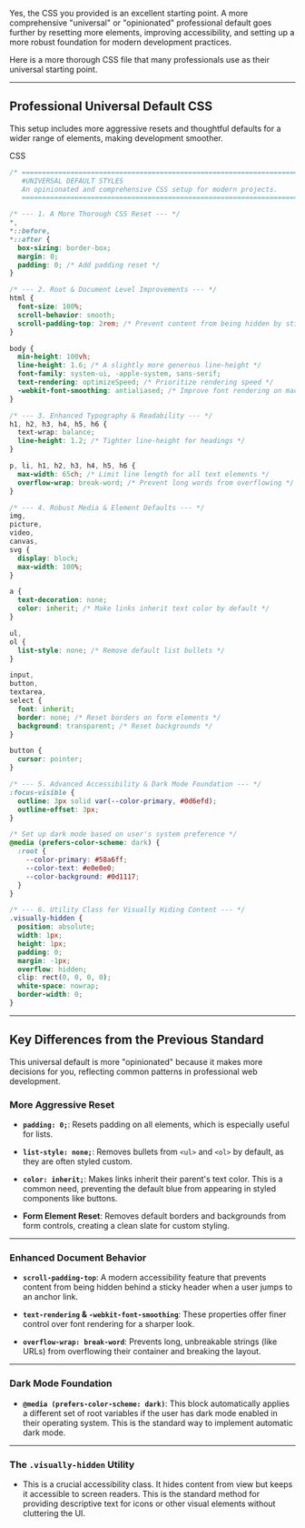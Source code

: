 Yes, the CSS you provided is an excellent starting point. A more comprehensive "universal" or "opinionated" professional default goes further by resetting more elements, improving accessibility, and setting up a more robust foundation for modern development practices.

Here is a more thorough CSS file that many professionals use as their universal starting point.

---

## Professional Universal Default CSS

This setup includes more aggressive resets and thoughtful defaults for a wider range of elements, making development smoother.

CSS

```CSS
/* ==========================================================================
   #UNIVERSAL DEFAULT STYLES
   An opinionated and comprehensive CSS setup for modern projects.
   ========================================================================== */

/* --- 1. A More Thorough CSS Reset --- */
*,
*::before,
*::after {
  box-sizing: border-box;
  margin: 0;
  padding: 0; /* Add padding reset */
}

/* --- 2. Root & Document Level Improvements --- */
html {
  font-size: 100%;
  scroll-behavior: smooth;
  scroll-padding-top: 2rem; /* Prevent content from being hidden by sticky headers */
}

body {
  min-height: 100vh;
  line-height: 1.6; /* A slightly more generous line-height */
  font-family: system-ui, -apple-system, sans-serif;
  text-rendering: optimizeSpeed; /* Prioritize rendering speed */
  -webkit-font-smoothing: antialiased; /* Improve font rendering on macOS/iOS */
}

/* --- 3. Enhanced Typography & Readability --- */
h1, h2, h3, h4, h5, h6 {
  text-wrap: balance;
  line-height: 1.2; /* Tighter line-height for headings */
}

p, li, h1, h2, h3, h4, h5, h6 {
  max-width: 65ch; /* Limit line length for all text elements */
  overflow-wrap: break-word; /* Prevent long words from overflowing */
}

/* --- 4. Robust Media & Element Defaults --- */
img,
picture,
video,
canvas,
svg {
  display: block;
  max-width: 100%;
}

a {
  text-decoration: none;
  color: inherit; /* Make links inherit text color by default */
}

ul,
ol {
  list-style: none; /* Remove default list bullets */
}

input,
button,
textarea,
select {
  font: inherit;
  border: none; /* Reset borders on form elements */
  background: transparent; /* Reset backgrounds */
}

button {
  cursor: pointer;
}

/* --- 5. Advanced Accessibility & Dark Mode Foundation --- */
:focus-visible {
  outline: 3px solid var(--color-primary, #0d6efd);
  outline-offset: 3px;
}

/* Set up dark mode based on user's system preference */
@media (prefers-color-scheme: dark) {
  :root {
    --color-primary: #58a6ff;
    --color-text: #e0e0e0;
    --color-background: #0d1117;
  }
}

/* --- 6. Utility Class for Visually Hiding Content --- */
.visually-hidden {
  position: absolute;
  width: 1px;
  height: 1px;
  padding: 0;
  margin: -1px;
  overflow: hidden;
  clip: rect(0, 0, 0, 0);
  white-space: nowrap;
  border-width: 0;
}
```

---

## Key Differences from the Previous Standard

This universal default is more "opinionated" because it makes more decisions for you, reflecting common patterns in professional web development.

### More Aggressive Reset

- **`padding: 0;`**: Resets padding on all elements, which is especially useful for lists.
    
- **`list-style: none;`**: Removes bullets from `<ul>` and `<ol>` by default, as they are often styled custom.
    
- **`color: inherit;`**: Makes links inherit their parent's text color. This is a common need, preventing the default blue from appearing in styled components like buttons.
    
- **Form Element Reset**: Removes default borders and backgrounds from form controls, creating a clean slate for custom styling.
    

---

### Enhanced Document Behavior

- **`scroll-padding-top`**: A modern accessibility feature that prevents content from being hidden behind a sticky header when a user jumps to an anchor link.
    
- **`text-rendering` & `-webkit-font-smoothing`**: These properties offer finer control over font rendering for a sharper look.
    
- **`overflow-wrap: break-word`**: Prevents long, unbreakable strings (like URLs) from overflowing their container and breaking the layout.
    

---

### Dark Mode Foundation

- **`@media (prefers-color-scheme: dark)`**: This block automatically applies a different set of root variables if the user has dark mode enabled in their operating system. This is the standard way to implement automatic dark mode.
    

---

### The `.visually-hidden` Utility

- This is a crucial accessibility class. It hides content from view but keeps it accessible to screen readers. This is the standard method for providing descriptive text for icons or other visual elements without cluttering the UI.